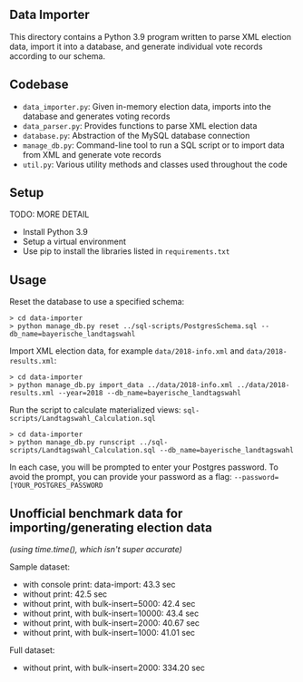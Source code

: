 ## Data Importer
This directory contains a Python 3.9 program written to parse XML election data, import it into a database, and generate individual vote records according to our schema.

## Codebase
- `data_importer.py`: Given in-memory election data, imports into the database and generates voting records
- `data_parser.py`: Provides functions to parse XML election data
- `database.py`: Abstraction of the MySQL database connection
- `manage_db.py`: Command-line tool to run a SQL script or to import data from XML and generate vote records
- `util.py`: Various utility methods and classes used throughout the code

## Setup
TODO: MORE DETAIL
- Install Python 3.9
- Setup a virtual environment
- Use pip to install the libraries listed in `requirements.txt`

## Usage
Reset the database to use a specified schema:
```
> cd data-importer
> python manage_db.py reset ../sql-scripts/PostgresSchema.sql --db_name=bayerische_landtagswahl
```

Import XML election data, for example `data/2018-info.xml` and `data/2018-results.xml`:
```
> cd data-importer
> python manage_db.py import_data ../data/2018-info.xml ../data/2018-results.xml --year=2018 --db_name=bayerische_landtagswahl
```

Run the script to calculate materialized views: `sql-scripts/Landtagswahl_Calculation.sql`
```
> cd data-importer
> python manage_db.py runscript ../sql-scripts/Landtagswahl_Calculation.sql --db_name=bayerische_landtagswahl
```

In each case, you will be prompted to enter your Postgres password. To avoid the prompt, you can provide your password as a flag: `--password=[YOUR_POSTGRES_PASSWORD`

## Unofficial benchmark data for importing/generating election data
*(using time.time(), which isn't super accurate)*

Sample dataset:
- with console print: data-import: 43.3 sec
- without print: 42.5 sec
- without print, with bulk-insert=5000: 42.4 sec
- without print, with bulk-insert=10000: 43.4 sec
- without print, with bulk-insert=2000: 40.67 sec
- without print, with bulk-insert=1000: 41.01 sec

Full dataset:
- without print, with bulk-insert=2000: 334.20 sec

